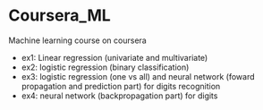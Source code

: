 # Coursera_ML
 Machine learning course on coursera
 * ex1: Linear regression (univariate and multivariate)
 * ex2: logistic regression (binary classification)
 * ex3: logistic regression (one vs all) and neural network (foward propagation and prediction part) for digits recognition 
 * ex4: neural network (backpropagation part) for digits 
